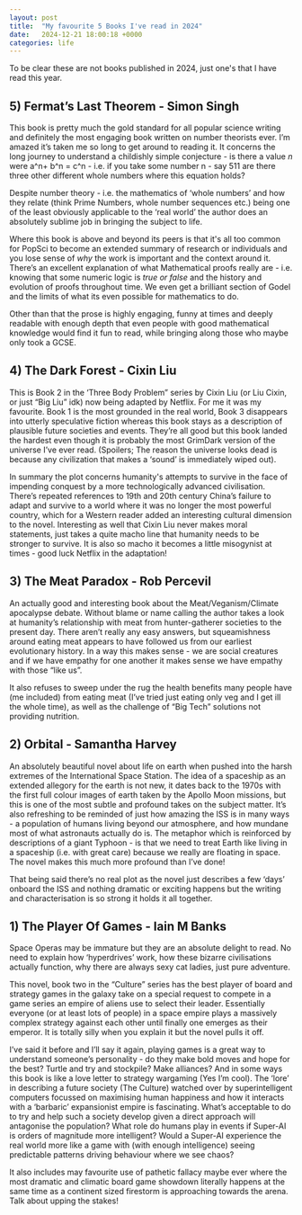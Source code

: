 ```yaml
---
layout: post
title:  "My favourite 5 Books I've read in 2024"
date:   2024-12-21 18:00:18 +0000
categories: life
---
```


To be clear these are not books published in 2024, just one's that I have read this year. 

## 5\) Fermat’s Last Theorem \- Simon Singh 

This book is pretty much the gold standard for all popular science writing and definitely the most engaging book written on number theorists ever. I’m amazed it’s taken me so long to get around to reading it. It concerns the long journey to understand a childishly simple conjecture \- is there a value *n* were a^n+ b^n \= c^n \- i.e. if you take some number n \- say 511 are there three other different whole numbers where this equation holds? 

Despite number theory \- i.e. the mathematics of ‘whole numbers’ and how they relate (think Prime Numbers, whole number sequences etc.) being one of the least obviously applicable to the ‘real world’ the author does an absolutely sublime job in bringing the subject to life. 

Where this book is above and beyond its peers is that it's all too common for PopSci to become an extended summary of research or individuals and you lose sense of *why* the work is important and the context around it. There’s an excellent explanation of what Mathematical proofs really are \- i.e. knowing that some numeric logic is *true or false* and the history and evolution of proofs throughout time. We even get a brilliant section of Godel and the limits of what its even possible for mathematics to do. 

Other than that the prose is highly engaging, funny at times and deeply readable with enough depth that even people with good mathematical knowledge would find it fun to read, while bringing along those who maybe only took a GCSE. 

## 4\) The Dark Forest \- Cixin Liu

This is Book 2 in the ‘Three Body Problem” series by Cixin Liu (or Liu Cixin, or just “Big Liu” idk) now being adapted by Netflix. For me it was my favourite. Book 1 is the most grounded in the real world, Book 3 disappears into utterly speculative fiction whereas this book stays as a description of plausible future societies and events. They’re all good but this book landed the hardest even though it is probably the most GrimDark version of the universe I’ve ever read. (Spoilers; The reason the universe looks dead is because any civilization that makes a ‘sound’ is immediately wiped out). 

In summary the plot concerns humanity's attempts to survive in the face of impending conquest by a more technologically advanced civilisation. There’s repeated references to 19th and 20th century China’s failure to adapt and survive to a world where it was no longer the most powerful country, which for a Western reader added an interesting cultural dimension to the novel. Interesting as well that Cixin Liu never makes moral statements, just takes a quite macho line that humanity needs to be stronger to survive. It is also so macho it becomes a little misogynist at times \- good luck Netflix in the adaptation\! 

## 3\) The Meat Paradox \- Rob Percevil 

An actually good and interesting book about the Meat/Veganism/Climate apocalypse debate. Without blame or name calling the author takes a look at humanity’s relationship with meat from hunter-gatherer societies to the present day. There aren’t really any easy answers, but squeamishness around eating meat appears to have followed us from our earliest evolutionary history. In a way this makes sense \- we are social creatures and if we have empathy for one another it makes sense we have empathy with those “like us”. 

It also refuses to sweep under the rug the health benefits many people have (me included) from eating meat (I’ve tried just eating only veg and I get ill the whole time), as well as the challenge of “Big Tech” solutions not providing nutrition.   
 

## 2\) Orbital \- Samantha Harvey

An absolutely beautiful novel about life on earth when pushed into the harsh extremes of the International Space Station. The idea of a spaceship as an extended allegory for the earth is not new, it dates back to the 1970s with the first full colour images of earth taken by the Apollo Moon missions, but this is one of the most subtle and profound takes on the subject matter. It’s also refreshing to be reminded of just how amazing the ISS is in many ways \- a population of humans living beyond our atmosphere, and how mundane most of what astronauts actually do is. The metaphor which is reinforced by descriptions of a giant Typhoon - is that we need to treat Earth like living in a spaceship (i.e. with great care) because we really are floating in space. The novel makes this much more profound than I’ve done\!

That being said there’s no real plot as the novel just describes a few ‘days’ onboard the ISS and nothing dramatic or exciting happens but the writing and characterisation is so strong it holds it all together. 

## 1\) The Player Of Games \- Iain M Banks

Space Operas may be immature but they are an absolute delight to read. No need to explain how ‘hyperdrives’ work, how these bizarre civilisations actually function, why there are always sexy cat ladies, just pure adventure. 

This novel, book two in the “Culture” series has the best player of board and strategy games in the galaxy take on a special request to compete in a game series an empire of aliens use to select their leader. Essentially everyone (or at least lots of people) in a space empire plays a massively complex strategy against each other until finally one emerges as their emperor. It is totally silly when you explain it but the novel pulls it off. 

I’ve said it before and I’ll say it again, playing games is a great way to understand someone’s personality \- do they make bold moves and hope for the best? Turtle and try and stockpile? Make alliances? And in some ways this book is like a love letter to strategy wargaming (Yes I’m cool). The ‘lore’ in describing a future society (The Culture) watched over by superintelligent computers focussed on maximising human happiness and how it interacts with a ‘barbaric’ expansionist empire is fascinating. What’s acceptable to do to try and help such a society develop given a direct approach will antagonise the population? What role do humans play in events if Super-AI is orders of magnitude more intelligent? Would a Super-AI experience the real world more like a game with (with enough intelligence) seeing predictable patterns driving behaviour where we see chaos? 

It also includes may favourite use of pathetic fallacy maybe ever where the most dramatic and climatic board game showdown literally happens at the same time as a continent sized firestorm is approaching towards the arena. Talk about upping the stakes!